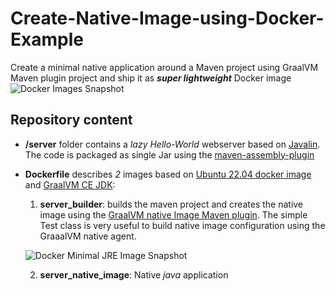# Create-Native-Image-using-Docker-Example
Create a minimal native application around a Maven project using GraalVM Maven plugin project and ship it as ***super lightweight*** Docker image 
 ![Docker Images Snapshot]() 

## Repository content
- **/server** folder contains a *lazy Hello-World* webserver based on [Javalin](https://github.com/tipsy/javalin).
The code is packaged as single Jar using the [maven-assembly-plugin](https://maven.apache.org/plugins/maven-assembly-plugin/)

- **Dockerfile** describes *2* images based on [Ubuntu 22.04 docker image](https://hub.docker.com/layers/library/ubuntu/jammy/images/) and [GraalVM CE JDK](https://github.com/oracle/graal/):

    1. **server_builder**: builds the maven project and creates the native image using the [GraalVM native Image Maven plugin](https://graalvm.github.io/native-build-tools/latest/maven-plugin.html). The simple Test class is very useful to build native image configuration using the GraaalVM native agent.

    ![Docker Minimal JRE Image Snapshot]()

    2. **server_native_image**: Native _java_ application
